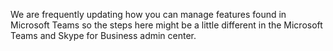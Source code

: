 We are frequently updating how you can manage features found in Microsoft Teams so the steps here might be a little different in the Microsoft Teams and Skype for Business admin center.